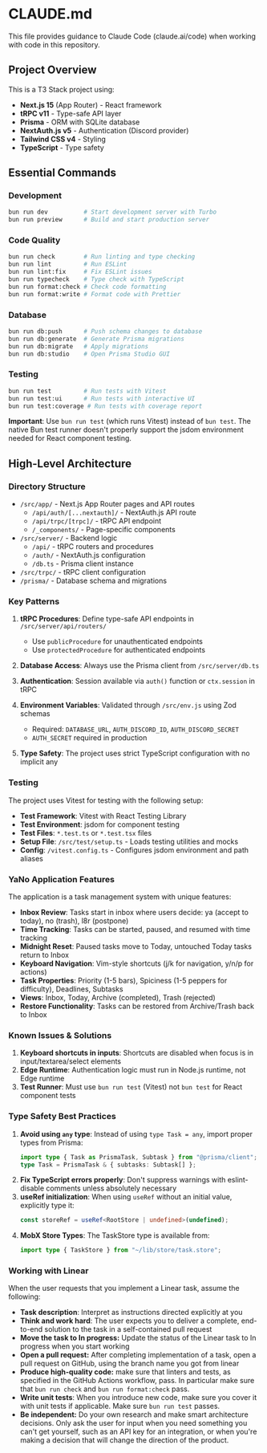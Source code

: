 # CLAUDE.md

This file provides guidance to Claude Code (claude.ai/code) when working with code in this repository.

## Project Overview

This is a T3 Stack project using:
- **Next.js 15** (App Router) - React framework
- **tRPC v11** - Type-safe API layer
- **Prisma** - ORM with SQLite database
- **NextAuth.js v5** - Authentication (Discord provider)
- **Tailwind CSS v4** - Styling
- **TypeScript** - Type safety

## Essential Commands

### Development
```bash
bun run dev          # Start development server with Turbo
bun run preview      # Build and start production server
```

### Code Quality
```bash
bun run check        # Run linting and type checking
bun run lint         # Run ESLint
bun run lint:fix     # Fix ESLint issues
bun run typecheck    # Type check with TypeScript
bun run format:check # Check code formatting
bun run format:write # Format code with Prettier
```

### Database
```bash
bun run db:push      # Push schema changes to database
bun run db:generate  # Generate Prisma migrations
bun run db:migrate   # Apply migrations
bun run db:studio    # Open Prisma Studio GUI
```

### Testing
```bash
bun run test         # Run tests with Vitest
bun run test:ui      # Run tests with interactive UI
bun run test:coverage # Run tests with coverage report
```

**Important**: Use `bun run test` (which runs Vitest) instead of `bun test`. The native Bun test runner doesn't properly support the jsdom environment needed for React component testing.

## High-Level Architecture

### Directory Structure
- `/src/app/` - Next.js App Router pages and API routes
  - `/api/auth/[...nextauth]/` - NextAuth.js API route
  - `/api/trpc/[trpc]/` - tRPC API endpoint
  - `/_components/` - Page-specific components
- `/src/server/` - Backend logic
  - `/api/` - tRPC routers and procedures
  - `/auth/` - NextAuth.js configuration
  - `/db.ts` - Prisma client instance
- `/src/trpc/` - tRPC client configuration
- `/prisma/` - Database schema and migrations

### Key Patterns

1. **tRPC Procedures**: Define type-safe API endpoints in `/src/server/api/routers/`
   - Use `publicProcedure` for unauthenticated endpoints
   - Use `protectedProcedure` for authenticated endpoints

2. **Database Access**: Always use the Prisma client from `/src/server/db.ts`

3. **Authentication**: Session available via `auth()` function or `ctx.session` in tRPC

4. **Environment Variables**: Validated through `/src/env.js` using Zod schemas
   - Required: `DATABASE_URL`, `AUTH_DISCORD_ID`, `AUTH_DISCORD_SECRET`
   - `AUTH_SECRET` required in production

5. **Type Safety**: The project uses strict TypeScript configuration with no implicit any

### Testing
The project uses Vitest for testing with the following setup:
- **Test Framework**: Vitest with React Testing Library
- **Test Environment**: jsdom for component testing
- **Test Files**: `*.test.ts` or `*.test.tsx` files
- **Setup File**: `/src/test/setup.ts` - Loads testing utilities and mocks
- **Config**: `/vitest.config.ts` - Configures jsdom environment and path aliases

### YaNo Application Features
The application is a task management system with unique features:
- **Inbox Review**: Tasks start in inbox where users decide: ya (accept to today), no (trash), l8r (postpone)
- **Time Tracking**: Tasks can be started, paused, and resumed with time tracking
- **Midnight Reset**: Paused tasks move to Today, untouched Today tasks return to Inbox
- **Keyboard Navigation**: Vim-style shortcuts (j/k for navigation, y/n/p for actions)
- **Task Properties**: Priority (1-5 bars), Spiciness (1-5 peppers for difficulty), Deadlines, Subtasks
- **Views**: Inbox, Today, Archive (completed), Trash (rejected)
- **Restore Functionality**: Tasks can be restored from Archive/Trash back to Inbox

### Known Issues & Solutions
1. **Keyboard shortcuts in inputs**: Shortcuts are disabled when focus is in input/textarea/select elements
2. **Edge Runtime**: Authentication logic must run in Node.js runtime, not Edge runtime
3. **Test Runner**: Must use `bun run test` (Vitest) not `bun test` for React component tests

### Type Safety Best Practices
1. **Avoid using `any` type**: Instead of using `type Task = any`, import proper types from Prisma:
   ```typescript
   import type { Task as PrismaTask, Subtask } from "@prisma/client";
   type Task = PrismaTask & { subtasks: Subtask[] };
   ```
2. **Fix TypeScript errors properly**: Don't suppress warnings with eslint-disable comments unless absolutely necessary
3. **useRef initialization**: When using `useRef` without an initial value, explicitly type it:
   ```typescript
   const storeRef = useRef<RootStore | undefined>(undefined);
   ```
4. **MobX Store Types**: The TaskStore type is available from:
   ```typescript
   import type { TaskStore } from "~/lib/store/task.store";
   ```

### Working with Linear
When the user requests that you implement a Linear task, assume the following:
- **Task description**: Interpret as instructions directed explicitly at you
- **Think and work hard**: The user expects you to deliver a complete, end-to-end solution to the task in a self-contained pull request
- **Move the task to In progress:** Update the status of the Linear task to In progress when you start working
- **Open a pull request:** After completing implementation of a task, open a pull request on GitHub, using the branch name you got from linear
- **Produce high-quality code:** make sure that linters and tests, as specified in the GitHub Actions workflow, pass. In particular make sure that `bun run check` and `bun run format:check` pass.
- **Write unit tests**: When you introduce new code, make sure you cover it with unit tests if applicable. Make sure `bun run test` passes.
- **Be independent:** Do your own research and make smart architecture decisions. Only ask the user for input when you need something you can't get yourself, such as an API key for an integration, or when you're making a decision that will change the direction of the product.
